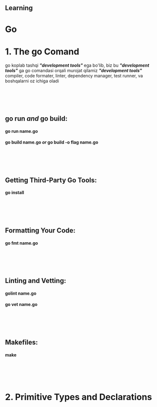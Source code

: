 ## Learning
# Go

# 1. The go Comand

go koplab tashqi ***"development tools"*** ega bo'lib, biz bu ***"development tools"*** ga go comandasi orqali murojat qilamiz
***"development tools"*** compiler, code formater, linter, dependency manager, test runner, va boshqalarni oz ichiga oladi
# <br>
## go run *and* go build:
#### go run name.go
#### go build name.go *or* go build -o flag name.go
# <br>
## Getting Third-Party Go Tools:
#### go install <src>
# <br>
## Formatting Your Code:
#### go fmt name.go
# <br>
## Linting and Vetting:
#### golint name.go
#### go vet name.go
# <br>
## Makefiles:
#### make 
# <br>
# 2. Primitive Types and Declarations
